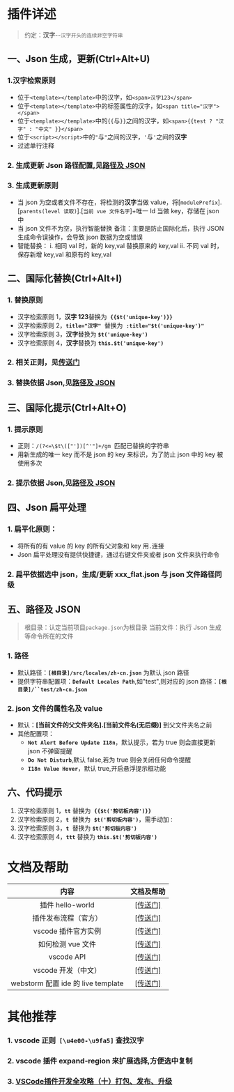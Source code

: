 # 插件详述

> 约定：**汉字**--`汉字开头的连续非空字符串`

## 一、Json 生成，更新(Ctrl+Alt+U)

### 1.汉字检索原则
  - 位于`<template></template>`中的汉字，如`<span>汉字123</span>`
  - 位于`<template></template>`中的标签属性的汉字，如`<span title="汉字"></span>`
  - 位于`<template></template>`中的`{{`与`}}`之间的汉字，如`<span>{{test ? "汉字" : "中文" }}</span>`
  - 位于`<script></script>`中的`"`与`"`之间的汉字，`'`与`'`之间的**汉字**
  - 过滤单行注释
### 2. 生成更新 Json 路径配置,见[路径及 JSON](#r4EQa)
### 3. 生成更新原则
  - 当 json 为空或者文件不存在，将检测的**汉字**当做 value，将[`modulePrefix`].[`parents(level 读取)`].[`当前 vue 文件名字`]+唯一 Id 当做 key，存储在 json 中
  - 当 json 文件不为空，执行智能替换
    备注：主要是防止国际化后，执行 JSON 生成命令误操作，会导致 json 数据为空或错误
  - 智能替换：
    i. 相同 val 时，新的 key,val 替换原来的 key,val
    ii. 不同 val 时，保存新增 key,val 和原有的 key,val

## 二、国际化替换(Ctrl+Alt+I)

### 1. 替换原则

- 汉字检索原则 1，**汉字 123**替换为  **`{{$t('unique-key')}}`**
- 汉字检索原则 2，**`title="汉字"`**  替换为  **`:title="$t('unique-key')"`**
- 汉字检索原则 3，**汉字**替换为 **`$t('unique-key')`**
- 汉字检索原则 4，**汉字**替换为 **`this.$t('unique-key')`**

### 2. 相关正则，见[传送门](https://github.com/GolderBrother/vue-quick-i18n/blob/master/utils/regex.js)
### 3. 替换依据 Json,见[路径及 JSON](#r4EQa)

## 三、国际化提示(Ctrl+Alt+O)

### 1. 提示原则

- 正则：`/(?<=\$t\(["'])[^'"]+/gm`  匹配已替换的字符串
- 用新生成的唯一 key 而不是 json 的 key 来标识，为了防止 json 中的 key 被使用多次

### 2. 提示依据 Json,见[路径及 JSON](#r4EQa)

## 四、Json 扁平处理

### 1. 扁平化原则：

- 将所有的有 value 的 key 的所有父对象和 key 用`.`连接
- Json 扁平处理没有提供快捷键，通过右键文件夹或者 json 文件来执行命令

### 2. 扁平依据选中 json，生成/更新 xxx_flat.json 与 json 文件路径同级

## 五、路径及 JSON

> 根目录：认定当前项目`package.json`为根目录
> 当前文件：执行 Json 生成等命令所在的文件

### 1. 路径

- 默认路径：**`[根目录]/src/locales/zh-cn.json`** 为默认 json 路径
- 提供字符串配置项：**`Default Locales Path`**,如"test",则对应的 json 路径：**` [根目录]/``test/zh-cn.json `**

### 2. json 文件的属性名及 value

- 默认：**[当前文件的父文件夹名].[当前文件名(无后缀)]**
  到父文件夹名之前
- 其他配置项：
  - **`Not Alert Before Update I18n`**，默认提示，若为 true 则会直接更新 json 不弹窗提醒
  - **`Do Not Disturb`**,默认 false,若为 true 则会关闭任何命令提醒
  - **`I18n Value Hover`**，默认 true,开启悬浮提示框功能

## 六、代码提示

1. 汉字检索原则 1，**`tt`** 替换为  **`{{$t('剪切板内容')}}`**
1. 汉字检索原则 2，**`t`**  替换为  **`$t('剪切板内容')`**，需手动加`：`
1. 汉字检索原则 3，**`t`**  替换为 **`$t('剪切板内容')`**
1. 汉字检索原则 4，**`ttt`** 替换为 **`this.$t('剪切板内容')`**

# 文档及帮助

|                内容                |                                           文档及帮助                                           |
| :--------------------------------: | :--------------------------------------------------------------------------------------------: |
|          插件 hello-world          |         [[传送门]](https://code.visualstudio.com/api/get-started/your-first-extension)         |
|        插件发布流程（官方）        |   [[传送门]](https://code.visualstudio.com/api/working-with-extensions/publishing-extension)   |
|        vscode 插件官方实例         |               [[传送门]](https://github.com/microsoft/vscode-extension-samples)                |
|         如何检测 vue 文件          | [[传送门]](https://code.visualstudio.com/api/language-extensions/language-configuration-guide) |
|             vscode API             |              [[传送门]](https://code.visualstudio.com/api/references/vscode-api)               |
|        vscode 开发（中文）         |         [[传送门]](https://www.cnblogs.com/liuxianan/p/vscode-plugin-hello-world.html)         |
| webstorm 配置 ide 的 live template |                       [[传送门]](https://www.jianshu.com/p/02a2d2c1b556)                       |

# 其他推荐

### 1. vscode 正则  `[\u4e00-\u9fa5]` 查找汉字
### 2. vscode 插件 expand-region 来扩展选择,方便选中复制

### 3. [VSCode插件开发全攻略（十）打包、发布、升级](http://blog.haoji.me/vscode-plugin-publish.html)